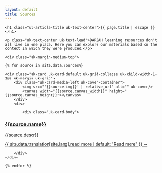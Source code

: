 ```yaml
---
layout: default
title: Sources
---
```




<div class="uk-section">

  <div class="uk-container uk-container-xsmall">

    <h1 class="uk-article-title uk-text-center">{{ page.title | escape }}</h1>

    <p class="uk-text-center uk-text-lead">DARIAH learning resources don't all live in one place. Here you can explore our materials based on the context in which they were produced.</p>

    <div class="uk-margin-medium-top">

    {% for source in site.data.sources%}

    <div class="uk-card uk-card-default uk-grid-collapse uk-child-width-1-2@s uk-margin uk-grid">
        <div class="uk-card-media-left uk-cover-container">
            <img src="'{{source.img}}' | relative_url" alt="" uk-cover/>
            <canvas width="{{source.canvas_width}}" height="{{source.canvas_height}}"></canvas>
        </div>
        <div>

            <div class="uk-card-body">
  <h3 class="uk-card-title"><a class="uk-link-heading" href="/sources/{{source.name}}/">{{source.name}}</a></h3>
                <p>{{source.descr}}</p>
<a href="/sources/{{source.name}}/" class="uk-button uk-button-text">{{ site.data.translation[site.lang].read_more | default: "Read more" }} &rarr;</a>
            </div>




        </div>
    </div>

    {% endfor %}


  </div>











  </div>

</div>
